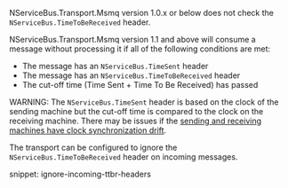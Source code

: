 NServiceBus.Transport.Msmq version 1.0.x or below does not check the `NServiceBus.TimeToBeReceived` header.

NServiceBus.Transport.Msmq version 1.1 and above will consume a message without processing it if all of the following conditions are met:

- The message has an `NServiceBus.TimeSent` header
- The message has an `NServiceBus.TimeToBeReceived` header
- The cut-off time (Time Sent + Time To Be Received) has passed

WARNING: The `NServiceBus.TimeSent` header is based on the clock of the sending machine but the cut-off time is compared to the clock on the receiving machine. There may be issues if the [sending and receiving machines have clock synchronization drift](/nservicebus/messaging/discard-old-messages.md#clock-synchronization-issues).

The transport can be configured to ignore the `NServiceBus.TimeToBeReceived` header on incoming messages.

snippet: ignore-incoming-ttbr-headers